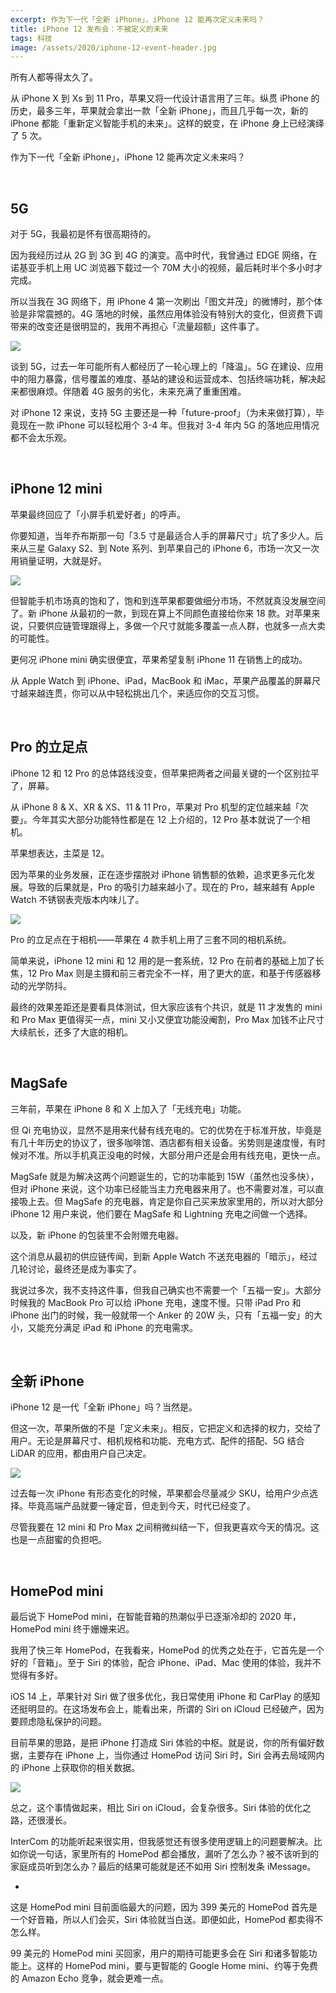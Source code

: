 ```yaml
---
excerpt: 作为下一代「全新 iPhone」，iPhone 12 能再次定义未来吗？
title: iPhone 12 发布会：不被定义的未来
tags: 科技
image: /assets/2020/iphone-12-event-header.jpg
---
```


所有人都等得太久了。

从 iPhone X 到 Xs 到 11 Pro，苹果又将一代设计语言用了三年。纵贯 iPhone 的历史，最多三年，苹果就会拿出一款「全新 iPhone」，而且几乎每一次，新的 iPhone 都能「重新定义智能手机的未来」。这样的蜕变，在 iPhone 身上已经演绎了 5 次。

作为下一代「全新 iPhone」，iPhone 12 能再次定义未来吗？

<br>

## 5G

对于 5G，我最初是怀有很高期待的。

因为我经历过从 2G 到 3G 到 4G 的演变。高中时代，我曾通过 EDGE 网络，在诺基亚手机上用 UC 浏览器下载过一个 70M 大小的视频，最后耗时半个多小时才完成。

所以当我在 3G 网络下，用 iPhone 4 第一次刷出「图文并茂」的微博时，那个体验是非常震撼的。4G 落地的时候，虽然应用体验没有特别大的变化，但资费下调带来的改变还是很明显的，我用不再担心「流量超额」这件事了。

![](/assets/2020/iphone-12-5g.jpg)

谈到 5G，过去一年可能所有人都经历了一轮心理上的「降温」。5G 在建设、应用中的阻力暴露，信号覆盖的难度、基站的建设和运营成本、包括终端功耗，解决起来都很麻烦。伴随着 4G 服务的劣化，未来充满了重重困难。

对 iPhone 12 来说，支持 5G 主要还是一种「future-proof」（为未来做打算），毕竟现在一款 iPhone 可以轻松用个 3-4 年。但我对 3-4 年内 5G 的落地应用情况都不会太乐观。

<br>

## iPhone 12 mini

苹果最终回应了「小屏手机爱好者」的呼声。

你要知道，当年乔布斯那一句「3.5 寸是最适合人手的屏幕尺寸」坑了多少人。后来从三星 Galaxy S2、到 Note 系列、到苹果自己的 iPhone 6，市场一次又一次用销量证明，大就是好。

![](/assets/2020/iphone-12-mini.jpg)

但智能手机市场真的饱和了，饱和到连苹果都要做细分市场，不然就真没发展空间了。新 iPhone 从最初的一款，到现在算上不同颜色直接给你来 18 款。对苹果来说，只要供应链管理跟得上，多做一个尺寸就能多覆盖一点人群，也就多一点大卖的可能性。

更何况 iPhone mini 确实很便宜，苹果希望复制 iPhone 11 在销售上的成功。

从 Apple Watch 到 iPhone、iPad，MacBook 和 iMac，苹果产品覆盖的屏幕尺寸越来越连贯，你可以从中轻松挑出几个，来适应你的交互习惯。

<br>

## Pro 的立足点

iPhone 12 和 12 Pro 的总体路线没变，但苹果把两者之间最关键的一个区别拉平了，屏幕。

从 iPhone 8 & X、XR & XS、11 & 11 Pro，苹果对 Pro 机型的定位越来越「次要」。今年其实大部分功能特性都是在 12 上介绍的，12 Pro 基本就说了一个相机。

苹果想表达，主菜是 12。

因为苹果的业务发展，正在逐步摆脱对 iPhone 销售额的依赖，追求更多元化发展。导致的后果就是，Pro 的吸引力越来越小了。现在的 Pro，越来越有 Apple Watch 不锈钢表壳版本内味儿了。

![](/assets/2020/iphone-12-pro.jpg)

Pro 的立足点在于相机——苹果在 4 款手机上用了三套不同的相机系统。

简单来说，iPhone 12 mini 和 12 用的是一套系统，12 Pro 在前者的基础上加了长焦，12 Pro Max 则是主摄和前三者完全不一样，用了更大的底，和基于传感器移动的光学防抖。

最终的效果差距还是要看具体测试，但大家应该有个共识，就是 11 才发售的 mini 和 Pro Max 更值得买一点，mini 又小又便宜功能没阉割，Pro Max 加钱不止尺寸大续航长，还多了大底的相机。

<br>

## MagSafe

三年前，苹果在 iPhone 8 和 X 上加入了「无线充电」功能。

但 Qi 充电协议，显然不是用来代替有线充电的。它的优势在于标准开放，毕竟是有几十年历史的协议了，很多咖啡馆、酒店都有相关设备。劣势则是速度慢，有时候对不准。所以手机真正没电的时候，大部分用户还是会用有线充电，更快一点。

MagSafe 就是为解决这两个问题诞生的，它的功率能到 15W（虽然也没多快），但对 iPhone 来说，这个功率已经能当主力充电器来用了。也不需要对准，可以直接吸上去。但 MagSafe 的充电器，肯定是你自己买来放家里用的，所以对大部分 iPhone 12 用户来说，他们要在 MagSafe 和 Lightning 充电之间做一个选择。

以及，新 iPhone 的包装里不会附赠充电器。

这个消息从最初的供应链传闻，到新 Apple Watch 不送充电器的「暗示」，经过几轮讨论，最终还是成为事实了。

我说过多次，我不支持这件事，但我自己确实也不需要一个「五福一安」。大部分时候我的 MacBook Pro 可以给 iPhone 充电，速度不慢。只带 iPad Pro 和 iPhone 出门的时候，我一般就带一个 Anker 的 20W 头，只有「五福一安」的大小，又能充分满足 iPad 和 iPhone 的充电需求。

<br>

## 全新 iPhone

iPhone 12 是一代「全新 iPhone」吗？当然是。

但这一次，苹果所做的不是「定义未来」。相反，它把定义和选择的权力，交给了用户。无论是屏幕尺寸、相机规格和功能、充电方式、配件的搭配、5G 结合 LiDAR 的应用，都由用户自己决定。

![](/assets/2020/iphone-12-various-choice.jpg)

过去每一次 iPhone 有形态变化的时候，苹果都会尽量减少 SKU，给用户少点选择。毕竟高端产品就要一锤定音，但走到今天，时代已经变了。

尽管我要在 12 mini 和 Pro Max 之间稍微纠结一下，但我更喜欢今天的情况。这也是一点甜蜜的负担吧。

<br>

## HomePod mini

最后说下 HomePod mini，在智能音箱的热潮似乎已逐渐冷却的 2020 年，HomePod mini 终于姗姗来迟。

我用了快三年 HomePod，在我看来，HomePod 的优秀之处在于，它首先是一个好的「音箱」。至于 Siri 的体验，配合 iPhone、iPad、Mac 使用的体验，我并不觉得有多好。

iOS 14 上，苹果针对 Siri 做了很多优化，我日常使用 iPhone 和 CarPlay 的感知还挺明显的。在这场发布会上，能看出来，所谓的 Siri on iCloud 已经破产，因为要顾虑隐私保护的问题。

目前苹果的思路，是把 iPhone 打造成 Siri 体验的中枢。就是说，你的所有偏好数据，主要存在 iPhone 上，当你通过 HomePod 访问 Siri 时，Siri 会再去局域网内的 iPhone 上获取你的相关数据。

![](/assets/2020/homepod-mini.jpg)

总之，这个事情做起来，相比 Siri on iCloud，会复杂很多。Siri 体验的优化之路，还很漫长。

InterCom 的功能听起来很实用，但我感觉还有很多使用逻辑上的问题要解决。比如你说一句话，家里所有的 HomePod 都会播放，漏听了怎么办？被不该听到的家庭成员听到怎么办？最后的结果可能就是还不如用 Siri 控制发条 iMessage。

-

这是 HomePod mini 目前面临最大的问题，因为 399 美元的 HomePod 首先是一个好音箱，所以人们会买，Siri 体验就当白送。即便如此，HomePod 都卖得不怎么样。

99 美元的 HomePod mini 买回家，用户的期待可能更多会在 Siri 和诸多智能功能上。这样的 HomePod mini，要与更智能的 Google Home mini、约等于免费的 Amazon Echo 竞争，就会更难一点。

